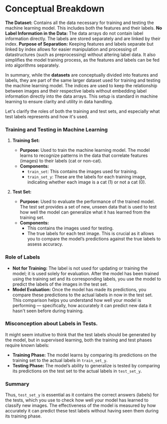 # Conceptual Breakdown

**The Dataset:** Contains all the data necessary for training and testing the machine learning model. This includes both the features and their labels.
**No Label Information in the Data:** The data arrays do not contain label information directly. The labels are stored separately and are linked by their index.
**Purpose of Separation:** Keeping features and labels separate but linked by index allows for easier manipulation and processing of datastructures (such as preprocessing) without altering label data. It also simplifies the model training process, as the features and labels can be fed into algorithms separately.

In summary, while the **datasets** are conceptually divided into features and labels, they are part of the same larger dataset used for training and testing the machine learning model. The indices are used to keep the relationship between images and their respective labels without embedding label information directly into the data arrays. This setup is standard in machine learning to ensure clarity and utility in data handling.

Let's clarify the roles of both the training and test sets, and especially what test labels represents and how it's used.

### Training and Testing in Machine Learning

1. **Training Set:**
   - **Purpose:** Used to train the machine learning model. The model learns to recognize patterns in the data that correlate features (images) to their labels (cat or non-cat).
   - **Components:**
     - `train_set`: This contains the images used for training.
     - `train_set_y`: These are the labels for each training image, indicating whether each image is a cat (1) or not a cat (0).

2. **Test Set:**
   - **Purpose:** Used to evaluate the performance of the trained model. The test set provides a set of new, unseen data that is used to test how well the model can generalize what it has learned from the training set.
   - **Components:**
     -  This contains the images used for testing.
     - The true labels for each test image. This is crucial as it allows you to compare the model’s predictions against the true labels to assess accuracy.

### Role of Labels

- **Not for Training:** The label is not used for updating or training the model; it is used solely for evaluation. After the model has been trained using the training set and its corresponding labels, you use the model to predict the labels of the images in the test set.
- **Model Evaluation:** Once the model has made its predictions, you compare these predictions to the actual labels in now in the test set. This comparison helps you understand how well your model is performing — specifically, how accurately it can predict new data it hasn't seen before during training.

### Misconception about Labels in Tests.

It might seem intuitive to think that the test labels should be generated by the model, but in supervised learning, both the training and test phases require known labels:
- **Training Phase:** The model learns by comparing its predictions on the training set to the actual labels in `train_set_y`.
- **Testing Phase:** The model’s ability to generalize is tested by comparing its predictions on the test set to the actual labels in `test_set_y`.

### Summary

Thus, `test_set_y` is essential as it contains the correct answers (labels) for the tests, which you use to check how well your model has learned to classify new images. The effectiveness of the model is measured by how accurately it can predict these test labels without having seen them during its training phase.